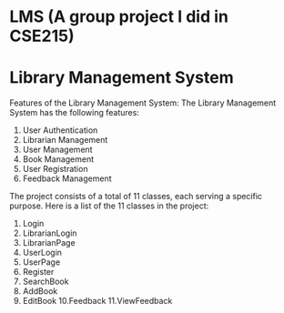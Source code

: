 # LMS (A group project I did in CSE215)
# Library Management System

Features of the Library Management System:
The Library Management System has the following features:
1. User Authentication
2. Librarian Management
3. User Management
4. Book Management
5. User Registration
6. Feedback Management

The project consists of a total of 11 classes, each serving a specific purpose. Here is a list of the 11 classes in the project:
1. Login
2. LibrarianLogin
3. LibrarianPage
4. UserLogin
5. UserPage
6. Register
7. SearchBook
8. AddBook
9. EditBook
10.Feedback
11.ViewFeedback
